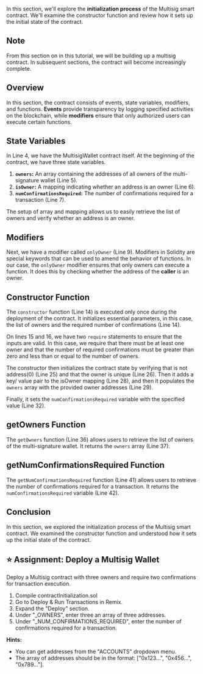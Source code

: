 In this section, we'll explore the **initialization process** of the Multisig smart contract. We'll examine the constructor function and review how it sets up the initial state of the contract.

## Note

From this section on in this tutorial, we will be building up a multisig contract. In subsequent sections, the contract will become increasingly complete.

## Overview

In this section, the contract consists of events, state variables, modifiers, and functions. **Events** provide transparency by logging specified activities on the blockchain, while **modifiers** ensure that only authorized users can execute certain functions.

## State Variables

In Line 4, we have the MultisigWallet contract itself. At the beginning of the contract, we have three state variables.

1. **`owners`:** An array containing the addresses of all owners of the multi-signature wallet (Line 5).
2. **`isOwner`:** A mapping indicating whether an address is an owner (Line 6).
3. **`numConfirmationsRequired`:** The number of confirmations required for a transaction (Line 7).

The setup of array and mapping allows us to easily retrieve the list of owners and verify whether an address is an owner.

## Modifiers

Next, we have a modifier called `onlyOwner` (Line 9). Modifiers in Solidity are special keywords that can be used to amend the behavior of functions. In our case, the `onlyOwner` modifier ensures that only owners can execute a function. It does this by checking whether the address of the **caller** is an owner.

## Constructor Function

The `constructor` function (Line 14) is executed only once during the deployment of the contract. It initializes essential parameters, in this case, the list of owners and the required number of confirmations (Line 14).

On lines 15 and 16, we have two `require` statements to ensure that the inputs are valid. In this case, we require that there must be at least one owner and that the number of required confirmations must be greater than zero and less than or equal to the number of owners.

The constructor then initializes the contract state by verifying that is not address(0) (Line 25) and that the owner is unique (Line 26).  Then it adds a key/ value pair to the isOwner mapping (Line 28), and then it populates the `owners` array with the provided owner addresses (Line 29).

Finally, it sets the `numConfirmationsRequired` variable with the specified value (Line 32).

## getOwners Function

The `getOwners` function (Line 36) allows users to retrieve the list of owners of the multi-signature wallet. It returns the `owners` array (Line 37).

## getNumConfirmationsRequired Function

The `getNumConfirmationsRequired` function (Line 41) allows users to retrieve the number of confirmations required for a transaction. It returns the `numConfirmationsRequired` variable (Line 42).

## Conclusion

In this section, we explored the initialization process of the Multisig smart contract. We examined the constructor function and understood how it sets up the initial state of the contract.

## ⭐️ Assignment: Deploy a Multisig Wallet

Deploy a Multisig contract with three owners and require two confirmations for transaction execution.

1. Compile contractInitialization.sol
2. Go to Deploy & Run Transactions in Remix.
3. Expand the "Deploy" section.
4. Under "_OWNERS", enter three an array of three addresses.
5. Under "_NUM_CONFIRMATIONS_REQUIRED", enter the number of confirmations required for a transaction.

**Hints:**

- You can get addresses from the "ACCOUNTS" dropdown menu.
- The array of addresses should be in the format: ["0x123...", "0x456...", "0x789..."].
